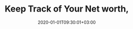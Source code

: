 ---
date: 2020-01-01T09:30:01+03:00
url: /lp2/keep-track-of-your-net-worth
type: lp
content_class: landing-page
# sitemapExclude: true

# ----- Content -----

title: Keep Track of Your Net worth, 
metaTitle: Track, analyze, and be in complete control of all of your assets and investments - all in one place!
description: Claritus gives you a complete overview of your money and investments, offering accurate insight and assessments

heroText: Claritus is the platform every person needs to track his net worth easily and automatically. Track, analyze, and be in full control of all of your assets and investments - all in one place!

heroTypedWord: Simply

heroImgFullHd: /images/home-intro-fullhd.png
heroImgMobile: /images/home-intro-mob.png

homeOverview: 
- icon: wallet-icon
  title: Over $3 Billion
  text: Assets Value

- icon: protect-icon
  title: Private & Secured
  text: Bank-Level security
  popupText: We know your privacy and security are of the utmost importance to you, which is why we are committed to the highest standards of data security and encryption. With Claritus, you know your data is for your eyes only.

##Financials institutes
financialsTitle: Featured in

##Institutes icons. IMPORTANT: if icon will change don't forget to update tablet version for it
financialInstitutes:
- imageUrlDesk: /images/financials/financial-1.png
  imageUrlTablet: /images/financials/financial-1-tablet.png
  imageUrlMobile: /images/financials/financial-1-mob.png

- imageUrlDesk: /images/financials/financial-2.png
  imageUrlTablet: /images/financials/financial-2-tablet.png
  imageUrlMobile: /images/financials/financial-2-mob.png

- imageUrlDesk: /images/financials/financial-3.png
  imageUrlTablet: /images/financials/financial-3-tablet.png
  imageUrlMobile: /images/financials/financial-3-mob.png

- imageUrlDesk: /images/financials/financial-4.png
  imageUrlTablet: /images/financials/financial-4-tablet.png
  imageUrlMobile: /images/financials/financial-4-mob.png

##Assets 

assetsTitle: All Your net worth Assets & Liabilites in One Place

assetsText: Claritus helps you track ALL of your net worth assets, investments & liabilities in one place! See your net worth clearly and easily, without spreadsheets or needing a finance degree!

assetsImgFullHd: /images/assets-bg-fullhd.png
assetsImgDesktop: /images/assets-bg-desktop.png
assetsImgTablet: /images/assets-bg-tablet.png
assetsImgMob: /images/assets-bg-mob.png

##Private secure

secureTitle: Private & Secure

secureText: We keep your privacy and security in mind at all times. Claritus is designed to meet the highest bank-grade security standards. With Claritus, all of your information is secure and encrypted at all times.

secureImgFullHd: /images/secure-bg-fullhd.svg
secureImgTablet: /images/secure-bg-tablet.svg
secureImgMob: /images/secure-bg-mob.svg

##Cover financials

coverFinancialsTitle: Covers More Than 17,000 Financial Institutions

coverFinancialsText: Claritus supports more than 17,000 global financial institutions, brokerages, and other financial organizations to provide automatic and up-to-date data.

coverFinancialsImgFullHd: /images/institutions-fullhd.png
coverFinancialsImgMob: /images/institutions-mob.png


##Benchmark

benchmarkTitle: Clearing the net worth Fog

benchmarkText: People live in a constant fog today by not having visibility of their entire net worth. Claritus combines past insights and today's portfolio, so you always know that you know. Claritus is the platform every person needs to be on top of his net worth any time, automatically.

benchmarkImgFullHd: /images/all-assets-fullhd.png
benchmarkImgMob: /images/all-assets-mob.png


##Feedbacks
feedbackTitle: What Customers are Saying

feedbacks:
- feedbackText: “First of all congratulations, you and your team have developed an amazing service!”
  feedbackName: Wesley H.

- feedbackText: “I just signed up for Claritus on the recommendation of a colleague. I like the work you've done so far.”
  feedbackName: George S.

- feedbackText: “Hello! Amazing site, I’ve been looking for something like this for ages!!!”
  feedbackName: F.M

- feedbackText: “User interface really clean and intuitive. Easy to get started.”
  feedbackName: Ruth S.

- feedbackText: “Awesome, GREAT product”
  feedbackName: Darryl J.

- feedbackText: “I discovered your site today and so far have found it very easy to use and intuitive.“
  feedbackName: Micheal E.

- feedbackText: “I think the webapp has a nice, simple, easy-to-navigate UI.“
  feedbackName: Salvador W.

- feedbackText: “I was looking for a dashboard like yours that does pretty much what yours does.“
  feedbackName: Raymond K.

- feedbackText: “Over all this platform shows great promise and is just what I was looking for“
  feedbackName: A.G


##History

historyTitle: Your History Matters

historyText: With Claritus, you can measure your net worth evolution over time easily and accurately. Use Claritus' dynamic analytics and portfolio cross-asset comparisons to see how your net worth evolve over time. <br/></br>Your net worth history has huge value

historyVideoPoster: https://d35c20tx62tmpd.cloudfront.net/website/videos/your-history-matters.jpg
historyVideo: https://d35c20tx62tmpd.cloudfront.net/website/videos/your-history-matters.mp4


##FAQ
faqTitle: Frequently Asked Questions

faqFirstColumn:

- question: Why Claritus?

  answer: To make good and informed decisions, you need to be able to see the big picture and evaluate your overall situation. Claritus is a powerful yet easy to use, trustworthy and discreet companion to assist you in growing your wealth.

- question: Is my privacy protected?

  answer: Your privacy and anonymity are extremely important to us. Our loyalty is first and foremost to you - no hidden agendas, no dual loyalty, no matter what.


faqSecondColumn:

- question: How does Claritus work?

  answer: All you need to do is enter your investment portfolio, bank account, and any alternative asset into Claritus. This can be done automatically or manually, either way the tracking begins. Claritus does all the behind the scenes work of crunching the numbers and presents you with a clear and instantaneous view of your assets.

- question: Will Claritus ever sell my data?

  answer: Claritus will never sell or share your data or personal information to a third party! Our loyalty stands with you, our customer and your trust in us is our top priority.


##Simple pricing

pricingTitle: Transparent & Simple Pricing

pricingText: Claritus offers our customers an exceptional solution for a fair, and low subscription cost. There will never be hidden fees or costs. We believe in being transparent and upfront with our customers at all times. <br/><br/><b>Try Claritus free for 14 days - No credit card required</b>

pricingImgFullHd: /images/pricing-fullhd.png
pricingImgMob: /images/pricing-mob.png
---